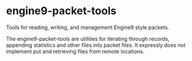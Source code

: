 # engine9-packet-tools
Tools for reading, writing, and management Engine9 style packets.

The engine9-packet-tools are utilities for iterating through
records, appending statistics and other files into packet files.
It expressly does not implement put and retrieving files from remote locations.
